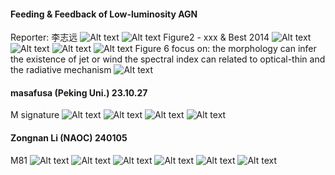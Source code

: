 #### Feeding & Feedback of Low-luminosity AGN
Reporter: 李志远
![Alt text](Attachments/colloquiums_Thu/zhiyuan_li1.jpg)
![Alt text](Attachments/colloquiums_Thu/zhiyuan_li1.jpg) 
Figure2 - xxx & Best 2014
![Alt text](Attachments/colloquiums_Thu/zhiyuan_li3.png)
![Alt text](Attachments/colloquiums_Thu/zhiyuan_li4.png)
![Alt text](Attachments/colloquiums_Thu/zhiyuan_lin5.png)
![Alt text](Attachments/colloquiums_Thu/zhiyuan_li6.png)
Figure 6 focus on:
the morphology can infer the existence of jet or wind
the spectral index can related to optical-thin and the radiative mechanism
![Alt text](Attachments/colloquiums_Thu/zhiyuan_li7.png)

#### masafusa (Peking Uni.) 23.10.27
M signature
![Alt text](Attachments/lunch_talk/masafusa_1.pic.jpg)
![Alt text](Attachments/lunch_talk/masafusa_2.pic.jpg)
![Alt text](Attachments/lunch_talk/masafusa_3.pic.jpg)
![Alt text](Attachments/lunch_talk/masafusa_4.pic.jpg)

#### Zongnan Li (NAOC) 240105
M81
![Alt text](Attachments/lunch_talk/ZongnanLi1.jpg)
![Alt text](Attachments/lunch_talk/ZongnanLi2.jpg)
![Alt text](Attachments/lunch_talk/ZongnanLi3.jpg)
![Alt text](Attachments/lunch_talk/ZongnanLi4.jpg)
![Alt text](Attachments/lunch_talk/ZongnanLi5.jpg)
![Alt text](Attachments/lunch_talk/ZongnanLi6.jpg)